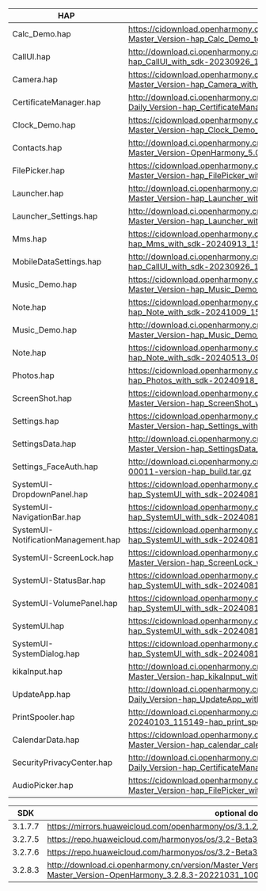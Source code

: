 | HAP | permanent archive addresses |
| - | - |
| Calc_Demo.hap | https://cidownload.openharmony.cn/version/Master_Version/hap_Calc_Demo_test_with_sdk/20240802_170727/version-Master_Version-hap_Calc_Demo_test_with_sdk-20240802_170727-hap_Calc_Demo_test_with_sdk.tar.gz |
| CallUI.hap | http://download.ci.openharmony.cn/version/Master_Version/hap_CallUI_with_sdk/20230926_121610/version-Master_Version-hap_CallUI_with_sdk-20230926_121610-hap_CallUI_with_sdk.tar.gz |
| Camera.hap | https://cidownload.openharmony.cn/version/Master_Version/hap_Camera_with_sdk/20240409_144519/version-Master_Version-hap_Camera_with_sdk-20240409_144519-hap_Camera_with_sdk.tar.gz |
| CertificateManager.hap | http://download.ci.openharmony.cn/version/Daily_Version/hap_CertificateManager_with_sdk/20240909_160827/version-Daily_Version-hap_CertificateManager_with_sdk-20240909_160827-hap_CertificateManager_with_sdk.tar.gz |
| Clock_Demo.hap | https://cidownload.openharmony.cn/version/Master_Version/hap_Clock_Demo_test_with_sdk/20241009_164019/version-Master_Version-hap_Clock_Demo_test_with_sdk-20241009_164019-hap_Clock_Demo_test_with_sdk.tar.gz |
| Contacts.hap | http://download.ci.openharmony.cn/version/Master_Version/hap_Contacts_with_sdk/20240809_103631/version-Master_Version-OpenHarmony_5.0.0.37-20240809_103631-hap_Contacts_with_sdk.tar.gz |
| FilePicker.hap | https://cidownload.openharmony.cn/version/Master_Version/hap_FilePicker_with_sdk/20240704_144325/version-Master_Version-hap_FilePicker_with_sdk-20240704_144325-hap_FilePicker_with_sdk.tar.gz |
| Launcher.hap | http://download.ci.openharmony.cn/version/Master_Version/hap_Launcher_with_sdk/20240319_192448/version-Master_Version-hap_Launcher_with_sdk-20240319_192448-hap_Launcher_with_sdk.tar.gz|
| Launcher_Settings.hap | http://download.ci.openharmony.cn/version/Master_Version/hap_Launcher_with_sdk/20240319_192448/version-Master_Version-hap_Launcher_with_sdk-20240319_192448-hap_Launcher_with_sdk.tar.gz|
| Mms.hap | https://cidownload.openharmony.cn/version/Master_Version/hap_Mms_with_sdk/20240913_154903/version-Master_Version-hap_Mms_with_sdk-20240913_154903-hap_Mms_with_sdk.tar.gz |
| MobileDataSettings.hap | http://download.ci.openharmony.cn/version/Master_Version/hap_CallUI_with_sdk/20230926_121610/version-Master_Version-hap_CallUI_with_sdk-20230926_121610-hap_CallUI_with_sdk.tar.gz |
| Music_Demo.hap | https://cidownload.openharmony.cn/version/Master_Version/hap_Music_Demo_test_with_sdk/20240726_171215/version-Master_Version-hap_Music_Demo_test_with_sdk-20240726_171215-hap_Music_Demo_test_with_sdk.tar.gz |
| Note.hap | https://cidownload.openharmony.cn/version/Master_Version/hap_Note_with_sdk/20241009_154150/version-Master_Version-hap_Note_with_sdk-20241009_154150-hap_Note_with_sdk.tar.gz |
| Music_Demo.hap | http://download.ci.openharmony.cn/version/Master_Version/hap_Music_Demo_test_with_sdk/20231220_180430/version-Master_Version-hap_Music_Demo_test_with_sdk-20231220_180430-hap_Music_Demo_test_with_sdk.tar.gz |
| Note.hap | https://cidownload.openharmony.cn/version/Master_Version/hap_Note_with_sdk/20240513_090653/version-Master_Version-hap_Note_with_sdk-20240513_090653-hap_Note_with_sdk.tar.gz |
| Photos.hap | https://cidownload.openharmony.cn/version/Daily_Version/hap_Photos_with_sdk/20240918_133517/version-Daily_Version-hap_Photos_with_sdk-20240918_133517-hap_Photos_with_sdk.tar.gz |
| ScreenShot.hap | https://cidownload.openharmony.cn/version/Master_Version/hap_ScreenShot_with_sdk/20240726_165713/version-Master_Version-hap_ScreenShot_with_sdk-20240726_165713-hap_ScreenShot_with_sdk.tar.gz |
| Settings.hap | https://cidownload.openharmony.cn/version/Master_Version/hap_Settings_with_sdk/20240123_183834/version-Master_Version-hap_Settings_with_sdk-20240123_183834-hap_Settings_with_sdk.tar.gz |
| SettingsData.hap | http://download.ci.openharmony.cn/version/Master_Version/hap_SettingsData_with_sdk/20231016_172558/version-Master_Version-hap_SettingsData_with_sdk-20231016_172558-hap_SettingsData_with_sdk.tar.gz |
| Settings_FaceAuth.hap | http://download.ci.openharmony.cn/Artifacts/hap_build/20230424-1-00011/version/Artifacts-hap_build-20230424-1-00011-version-hap_build.tar.gz |
| SystemUI-DropdownPanel.hap | https://cidownload.openharmony.cn/version/Daily_Version/hap_SystemUI_with_sdk/20240815_190430/version-Daily_Version-hap_SystemUI_with_sdk-20240815_190430-hap_SystemUI_with_sdk.tar.gz |
| SystemUI-NavigationBar.hap | https://cidownload.openharmony.cn/version/Daily_Version/hap_SystemUI_with_sdk/20240815_190430/version-Daily_Version-hap_SystemUI_with_sdk-20240815_190430-hap_SystemUI_with_sdk.tar.gz |
| SystemUI-NotificationManagement.hap | https://cidownload.openharmony.cn/version/Daily_Version/hap_SystemUI_with_sdk/20240815_190430/version-Daily_Version-hap_SystemUI_with_sdk-20240815_190430-hap_SystemUI_with_sdk.tar.gz |
| SystemUI-ScreenLock.hap | https://cidownload.openharmony.cn/version/Master_Version/hap_ScreenLock_with_sdk/20240326_163549/version-Master_Version-hap_ScreenLock_with_sdk-20240326_163549-hap_ScreenLock_with_sdk.tar.gz |
| SystemUI-StatusBar.hap | https://cidownload.openharmony.cn/version/Daily_Version/hap_SystemUI_with_sdk/20240815_190430/version-Daily_Version-hap_SystemUI_with_sdk-20240815_190430-hap_SystemUI_with_sdk.tar.gz |
| SystemUI-VolumePanel.hap | https://cidownload.openharmony.cn/version/Daily_Version/hap_SystemUI_with_sdk/20240815_190430/version-Daily_Version-hap_SystemUI_with_sdk-20240815_190430-hap_SystemUI_with_sdk.tar.gz |
| SystemUI.hap | https://cidownload.openharmony.cn/version/Daily_Version/hap_SystemUI_with_sdk/20240815_190430/version-Daily_Version-hap_SystemUI_with_sdk-20240815_190430-hap_SystemUI_with_sdk.tar.gz |
| SystemUI-SystemDialog.hap | https://cidownload.openharmony.cn/version/Daily_Version/hap_SystemUI_with_sdk/20240815_190430/version-Daily_Version-hap_SystemUI_with_sdk-20240815_190430-hap_SystemUI_with_sdk.tar.gz |
| kikaInput.hap | http://download.ci.openharmony.cn/version/Master_Version/hap_kikaInput_with_sdk/20230926_102115/version-Master_Version-hap_kikaInput_with_sdk-20230926_102115-hap_kikaInput_with_sdk.tar.gz |
| UpdateApp.hap | http://download.ci.openharmony.cn/version/Daily_Version/hap_UpdateApp_with_sdk/20240821_091847/version-Daily_Version-hap_UpdateApp_with_sdk-20240821_091847-hap_UpdateApp_with_sdk.tar.gz |
| PrintSpooler.hap | http://download.ci.openharmony.cn/version/Master_Version/hap_test1/20240103_115149/version-Master_Version-hap_test1-20240103_115149-hap_print_spooler_with_sdk.tar.gz |
| CalendarData.hap | https://cidownload.openharmony.cn/version/Master_Version/hap_calendar_calendardata_with_sdk/20240827_111059/version-Master_Version-hap_calendar_calendardata_with_sdk-20240827_111059-hap_calendar_calendardata_with_sdk.tar.gz |
| SecurityPrivacyCenter.hap | http://download.ci.openharmony.cn/version/Daily_Version/hap_CertificateManager_with_sdk/20240909_160827/version-Daily_Version-hap_CertificateManager_with_sdk-20240909_160827-hap_CertificateManager_with_sdk.tar.gz |
| AudioPicker.hap | https://cidownload.openharmony.cn/version/Master_Version/hap_FilePicker_with_sdk/20240704_144325/version-Master_Version-hap_FilePicker_with_sdk-20240704_144325-hap_FilePicker_with_sdk.tar.gz |


| SDK | optional download urls |
| - | - |
| 3.1.7.7 | https://mirrors.huaweicloud.com/openharmony/os/3.1.2/sdk-patch/ohos-sdk-full.tar.gz |
| 3.2.7.5 | https://repo.huaweicloud.com/harmonyos/os/3.2-Beta3/ohos-sdk-windows_linux-full.tar.gz |
| 3.2.7.6 | https://repo.huaweicloud.com/harmonyos/os/3.2-Beta3/sdk-patch/ohos-sdk-full.tar.gz |
| 3.2.8.3 | http://download.ci.openharmony.cn/version/Master_Version/OpenHarmony_3.2.8.3/20221031_100640/version-Master_Version-OpenHarmony_3.2.8.3-20221031_100640-ohos-sdk-full.tar.gz |
